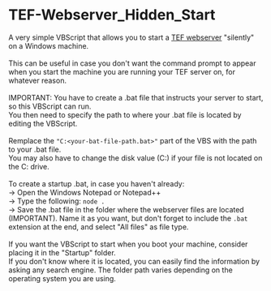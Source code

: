 # TEF-Webserver_Hidden_Start
A very simple VBScript that allows you to start a [TEF webserver](https://github.com/NoobishSVK/fm-dx-webserver/) "silently" on a Windows machine.
<br>
<br>
This can be useful in case you don't want the command prompt to appear when you start the machine you are running your TEF server on, for whatever reason.
<br>
<br>
IMPORTANT: You have to create a .bat file that instructs your server to start, so this VBScript can run.
<br>
You then need to specify the path to where your .bat file is located by editing the VBScript.
<br>
<br>
Remplace the ```"C:<your-bat-file-path.bat>"``` part of the VBS with the path to your .bat file.
<br>
You may also have to change the disk value (C:) if your file is not located on the C: drive.
<br>
<br>
To create a startup .bat, in case you haven't already:
<br>
-> Open the Windows Notepad or Notepad++
<br>
-> Type the following: ```node .```
<br>
-> Save the .bat file in the folder where the webserver files are located (IMPORTANT). Name it as you want, but don't forget to include the ```.bat``` extension at the end, and select "All files" as file type.
<br>
<br>
If you want the VBScript to start when you boot your machine, consider placing it in the "Startup" folder.
<br>
If you don't know where it is located, you can easily find the information by asking any search engine. The folder path varies depending on the operating system you are using.
